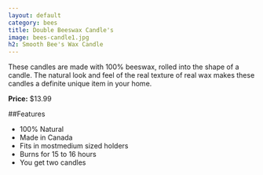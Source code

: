 ```yaml
---
layout: default
category: bees
title: Double Beeswax Candle's
image: bees-candle1.jpg
h2: Smooth Bee's Wax Candle
---
```


These candles are made with 100% beeswax, rolled into the shape of a candle. The natural look and feel of the real texture of real wax makes these candles a definite unique item in your home.

**Price:** $13.99 

##Features

- 100% Natural
- Made in Canada
- Fits in mostmedium sized holders
- Burns for 15 to 16 hours
- You get two candles
